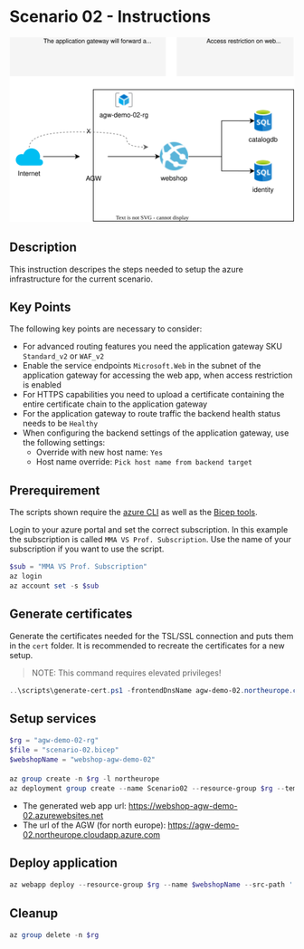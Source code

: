 # Scenario 02 - Instructions

![Overview](./scenario-02.svg)

## Description

This instruction descripes the steps needed to setup the azure
infrastructure for the current scenario.

## Key Points

The following key points are necessary to consider:

* For advanced routing features you need the application gateway SKU `Standard_v2` or `WAF_v2`
* Enable the service endpoints `Microsoft.Web` in the subnet of the application gateway
  for accessing the web app, when access restriction is enabled
* For HTTPS capabilities you need to upload a certificate containing the entire certificate chain to the application
  gateway
* For the application gateway to route traffic the backend health status needs to be `Healthy`
* When configuring the backend settings of the application gateway, use the following settings:
  * Override with new host name: `Yes`
  * Host name override: `Pick host name from backend target`

## Prerequirement

The scripts shown require the [azure CLI](https://learn.microsoft.com/en-us/cli/azure/install-azure-cli)
as well as the [Bicep tools](https://learn.microsoft.com/en-us/azure/azure-resource-manager/bicep/install).

Login to your azure portal and set the correct subscription.
In this example the subscription is called `MMA VS Prof. Subscription`. Use
the name of your subscription if you want to use the script.

```powershell
$sub = "MMA VS Prof. Subscription"
az login
az account set -s $sub
```

## Generate certificates

Generate the certificates needed for the TSL/SSL connection and puts them in the `cert` folder.
It is recommended to recreate the certificates for a new setup.

> NOTE: This command requires elevated privileges!

```powershell
..\scripts\generate-cert.ps1 -frontendDnsName agw-demo-02.northeurope.cloudapp.azure.com
```

## Setup services

```powershell
$rg = "agw-demo-02-rg"
$file = "scenario-02.bicep"
$webshopName = "webshop-agw-demo-02"

az group create -n $rg -l northeurope
az deployment group create --name Scenario02 --resource-group $rg --template-file $file --parameters webshopName=$webshopName
```

* The generated web app url: https://webshop-agw-demo-02.azurewebsites.net
* The url of the AGW (for north europe): https://agw-demo-02.northeurope.cloudapp.azure.com

## Deploy application

```powershell
az webapp deploy --resource-group $rg --name $webshopName --src-path '../.deployables/eShopOnWeb.zip' --type zip
```

## Cleanup

```powershell
az group delete -n $rg
```